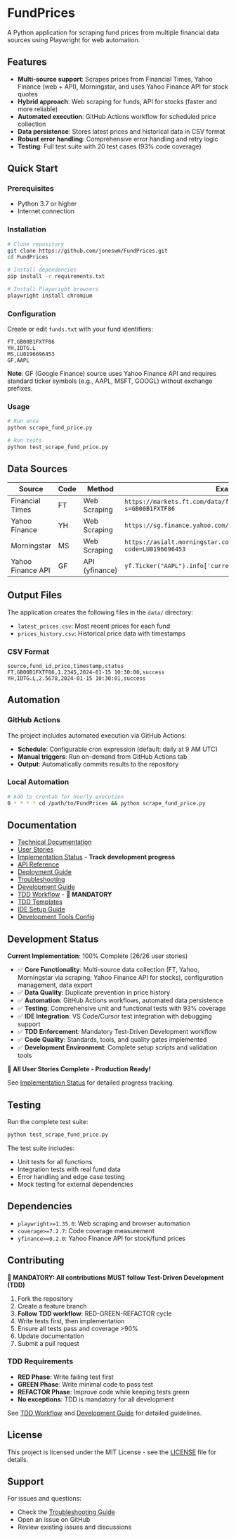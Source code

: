 # FundPrices

A Python application for scraping fund prices from multiple financial data sources using Playwright for web automation.

## Features

- **Multi-source support**: Scrapes prices from Financial Times, Yahoo Finance (web + API), Morningstar, and uses Yahoo Finance API for stock quotes
- **Hybrid approach**: Web scraping for funds, API for stocks (faster and more reliable)
- **Automated execution**: GitHub Actions workflow for scheduled price collection
- **Data persistence**: Stores latest prices and historical data in CSV format
- **Robust error handling**: Comprehensive error handling and retry logic
- **Testing**: Full test suite with 20 test cases (93% code coverage)

## Quick Start

### Prerequisites
- Python 3.7 or higher
- Internet connection

### Installation
```bash
# Clone repository
git clone https://github.com/joneswm/FundPrices.git
cd FundPrices

# Install dependencies
pip install -r requirements.txt

# Install Playwright browsers
playwright install chromium
```

### Configuration
Create or edit `funds.txt` with your fund identifiers:
```
FT,GB00B1FXTF86
YH,IDTG.L
MS,LU0196696453
GF,AAPL
```

**Note**: GF (Google Finance) source uses Yahoo Finance API and requires standard ticker symbols (e.g., AAPL, MSFT, GOOGL) without exchange prefixes.

### Usage
```bash
# Run once
python scrape_fund_price.py

# Run tests
python test_scrape_fund_price.py
```

## Data Sources

| Source | Code | Method | Example | Status |
|--------|------|--------|---------|--------|
| Financial Times | FT | Web Scraping | `https://markets.ft.com/data/funds/tearsheet/summary?s=GB00B1FXTF86` | ✅ Implemented |
| Yahoo Finance | YH | Web Scraping | `https://sg.finance.yahoo.com/quote/IDTG.L/` | ✅ Implemented |
| Morningstar | MS | Web Scraping | `https://asialt.morningstar.com/DSB/QuickTake/overview.aspx?code=LU0196696453` | ✅ Implemented |
| Yahoo Finance API | GF | API (yfinance) | `yf.Ticker("AAPL").info['currentPrice']` | ✅ Implemented |

## Output Files

The application creates the following files in the `data/` directory:

- `latest_prices.csv`: Most recent prices for each fund
- `prices_history.csv`: Historical price data with timestamps

### CSV Format
```csv
source,fund_id,price,timestamp,status
FT,GB00B1FXTF86,1.2345,2024-01-15 10:30:00,success
YH,IDTG.L,2.5678,2024-01-15 10:30:01,success
```

## Automation

### GitHub Actions
The project includes automated execution via GitHub Actions:

- **Schedule**: Configurable cron expression (default: daily at 9 AM UTC)
- **Manual triggers**: Run on-demand from GitHub Actions tab
- **Output**: Automatically commits results to the repository

### Local Automation
```bash
# Add to crontab for hourly execution
0 * * * * cd /path/to/FundPrices && python scrape_fund_price.py
```

## Documentation

- [Technical Documentation](docs/technical_documentation/README.md)
- [User Stories](docs/user_stories/README.md)
- [Implementation Status](docs/user_stories/implementation_status.md) - **Track development progress**
- [API Reference](docs/technical_documentation/api_reference.md)
- [Deployment Guide](docs/technical_documentation/deployment.md)
- [Troubleshooting](docs/technical_documentation/troubleshooting.md)
- [Development Guide](docs/technical_documentation/development_guide.md)
- [TDD Workflow](docs/technical_documentation/tdd_workflow.md) - **🚨 MANDATORY**
- [TDD Templates](docs/technical_documentation/tdd_templates.md)
- [IDE Setup Guide](docs/technical_documentation/ide_setup.md)
- [Development Tools Config](docs/technical_documentation/dev_tools_config.md)

## Development Status

**Current Implementation**: 100% Complete (26/26 user stories)

- ✅ **Core Functionality**: Multi-source data collection (FT, Yahoo, Morningstar via scraping; Yahoo Finance API for stocks), configuration management, data export
- ✅ **Data Quality**: Duplicate prevention in price history
- ✅ **Automation**: GitHub Actions workflows, automated data persistence
- ✅ **Testing**: Comprehensive unit and functional tests with 93% coverage
- ✅ **IDE Integration**: VS Code/Cursor test integration with debugging support
- ✅ **TDD Enforcement**: Mandatory Test-Driven Development workflow
- ✅ **Code Quality**: Standards, tools, and quality gates implemented
- ✅ **Development Environment**: Complete setup scripts and validation tools

**🎉 All User Stories Complete - Production Ready!**

See [Implementation Status](docs/user_stories/implementation_status.md) for detailed progress tracking.

## Testing

Run the complete test suite:
```bash
python test_scrape_fund_price.py
```

The test suite includes:
- Unit tests for all functions
- Integration tests with real fund data
- Error handling and edge case testing
- Mock testing for external dependencies

## Dependencies

- `playwright>=1.35.0`: Web scraping and browser automation
- `coverage>=7.2.7`: Code coverage measurement
- `yfinance>=0.2.0`: Yahoo Finance API for stock/fund prices

## Contributing

**🚨 MANDATORY: All contributions MUST follow Test-Driven Development (TDD)**

1. Fork the repository
2. Create a feature branch
3. **Follow TDD workflow**: RED-GREEN-REFACTOR cycle
4. Write tests first, then implementation
5. Ensure all tests pass and coverage >90%
6. Update documentation
7. Submit a pull request

### TDD Requirements
- **RED Phase**: Write failing test first
- **GREEN Phase**: Write minimal code to pass test
- **REFACTOR Phase**: Improve code while keeping tests green
- **No exceptions**: TDD is mandatory for all development

See [TDD Workflow](docs/technical_documentation/tdd_workflow.md) and [Development Guide](docs/technical_documentation/development_guide.md) for detailed guidelines.

## License

This project is licensed under the MIT License - see the [LICENSE](LICENSE) file for details.

## Support

For issues and questions:
- Check the [Troubleshooting Guide](docs/technical_documentation/troubleshooting.md)
- Open an issue on GitHub
- Review existing issues and discussions